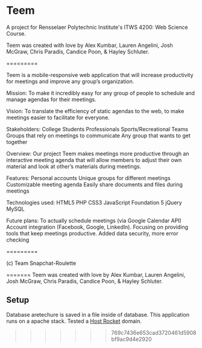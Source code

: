 Teem
=========

A project for Rensselaer Polytechnic Institute's ITWS 4200: Web Science Course. 

Teem was created with love by Alex Kumbar, Lauren Angelini, Josh McGraw, Chris Paradis, Candice Poon, & Hayley Schluter. 

=========

Teem is a mobile-responsive web application that will increase productivity for meetings and improve any group’s organization.


Mission: 
	To make it incredibly easy for any group of people to schedule and manage agendas for their meetings.

Vision: 
	To translate the efficiency of static agendas to the web, to make meetings easier to facilitate for everyone. 

Stakeholders:
	College Students
	Professionals
	Sports/Recreational 
	Teams
	Groups that rely on 
	meetings to communicate 
	Any group that wants to get together

Overview: 
	Our project Teem makes meetings more productive through an interactive meeting agenda that will allow members to adjust their own material and look at other’s materials during meetings. 

Features:
	Personal accounts
	Unique groups for different meetings
	Customizable meeting agenda
	Easily share documents and files during meetings

Technologies used:
	HTML5
	PHP
	CSS3
	JavaScript
	Foundation 5
	jQuery
	MySQL

Future plans:
	To actually schedule meetings (via Google Calendar API)
	Account integration (Facebook, Google, LinkedIn).
	Focusing on providing tools that keep meetings productive.
	Added data security, more error checking

=========

(c) Team Snapchat-Roulette



=======
Teem was created with love by Alex Kumbar, Lauren Angelini, Josh McGraw, Chris Paradis, Candice Poon, & Hayley Schluter.

Setup
-----

Database aretechure is saved in a file inside of database.
This application runs on a apache stack. Tested a [Host Rocket](http://www.hostrocket.com/) domain.
>>>>>>> 769c7436e653cad3720461d5908bf9ac9d4e2920
